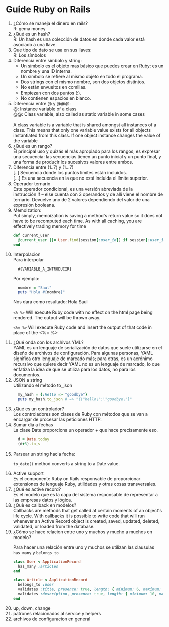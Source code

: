 # Guide Ruby on Rails

<ol>
<li>
  ¿Cómo se maneja el dinero en rails?<br>
  R: gema money</li>
<li>¿Qué es un hash?<br>
  R: Un hash es una colección de datos en donde cada valor está asociado a una llave.</li>
<li>Que tipo de dato se usa en sus llaves:<br>
  R: Los símbolos</li>
<li>Diferencia entre símbolo y string:<br>
  <ul>
  <li>Un símbolo es el objeto mas básico que puedes crear en Ruby: es un nombre y una ID interna.</li>
  <li>Un símbolo se refiere al mismo objeto en todo el programa.</li>
  <li>Dos strings con el mismo nombre, son dos objetos distintos.</li>
  <li>No están envueltos en comillas.</li>
  <li>Empiezan con dos puntos (:).</li>
  <li>No contienen espacios en blanco.</li>
  </ul>
</li>
<li>Diferencia entre @ y @@@:<br>
@: Instance variable of a class<br>
@@: Class variable, also called as static variable in some cases<br><br>
A class variable is a variable that is shared amongst all instances of a class. This means that only one variable value exists for all objects instantiated from this class. If one object instance changes the value of the variable</li>
<li>¿Qué es un rango?<br>El principal uso y quizás el más apropiado para los rangos, es expresar una secuencia: las secuencias tienen un punto inicial y un punto final, y una forma de producir los sucesivos valores entre ambos.</li>
<li>Diferencia entre (1..7) y (1...7)<br>
[..] Secuencia donde los puntos límites están incluidos.<br>
[...] Es una secuencia en la que no está incluida el límite superior.</li>
<li>Operador ternario<br>Este operador condicional, es una versión abreviada de la instrucción if – else cuenta con 3 operandos y de allí viene el nombre de ternario. Devuelve uno de 2 valores dependiendo del valor de una expresión booleana.</li>
<li>Memoization:<br>
Put simply, memoization is saving a method's return value so it does not have to be recomputed each time. As with all caching, you are effectively trading memory for time

```ruby
def current_user
  @current_user ||= User.find(session[:user_id]) if session[:user_id]
end
```

</li>
<li>Interpolacion<br>
Para interpolar

```
  #{VARIABLE_A_INTRODUCIR}
```

Por ejemplo:

```ruby
  nombre = "Saul"
  puts "Hola #{nombre}"
```

Nos dará como resultado: Hola Saul<br><br>
`<% %>`
Will execute Ruby code with no effect on the html page being rendered. The output will be thrown away.

`<%= %>` Will execute Ruby code and insert the output of that code in place of the <%= %>

</li>
<li>¿Qué onda con los archivos YML?<br>
YAML es un lenguaje de serialización de datos que suele utilizarse en el diseño de archivos de configuración. Para algunas personas, YAML significa otro lenguaje de marcado más; para otras, es un acrónimo recursivo que quiere decir YAML no es un lenguaje de marcado, lo que enfatiza la idea de que se utiliza para los datos, no para los documentos. 
</li>

<li>JSON a string<br>
  Utilizando el método to_json
  
  ```ruby
    my_hash = {:hello => "goodbye"}
    puts my_hash.to_json # => "{\"hello\":\"goodbye\"}"
  ```
</li>

<li>¿Qué es un controlador?<br>
Los controladores son clases de Ruby con métodos que se van a encargar de procesar las peticiones HTTP.
</li>
<li>Sumar dia a fechas<br>
La clase Date proporciona un operador + que hace precisamente eso.

```ruby
  d = Date.today
  (d+3).to_s
```

</li>
<li>Parsear un string hacia fecha:<br>

`to_date()` method converts a string to a Date value.

</li>

<li>Active support<br>
Es el componente Ruby on Rails responsable de proporcionar extensiones de lenguaje Ruby, utilidades y otras cosas transversales.
</li>

<li>¿Qué es active record?<br>
Es el modelo que es la capa del sistema responsable de representar a las empresas datos y lógica.</li>

<li>¿Què es callback en modelos?<br>
Callbacks are methods that get called at certain moments of an object's life cycle. With callbacks it is possible to write code that will run whenever an Active Record object is created, saved, updated, deleted, validated, or loaded from the database.</li>

<li>¿Cómo se hace relacion entre uno y muchos y mucho a muchos en modelo?<br>

Para hacer una relación entre uno y muchos se utilizan las clausulas `has_many` y `belongs_to`

```ruby
class User < ApplicationRecord
  has_many :articles
end

class Article < ApplicationRecord
  belongs_to :user
  validates :title, presence: true, length: { minimum: 6, maximum: 100 }
  validates :description, presence: true, length: { minimum: 10, maximum: 300 }
end
```

</li>
<li>up, down, change</li>
<li>patrones relacionados al service y helpers</li>
<li>archivos de configuracion en general</li>

</ol>
